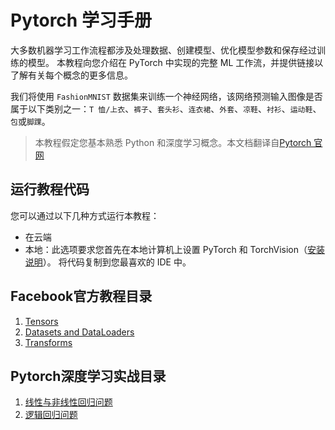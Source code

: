 # Pytorch 学习手册

大多数机器学习工作流程都涉及处理数据、创建模型、优化模型参数和保存经过训练的模型。 本教程向您介绍在 PyTorch 中实现的完整 ML 工作流，并提供链接以了解有关每个概念的更多信息。

我们将使用 `FashionMNIST` 数据集来训练一个神经网络，该网络预测输入图像是否属于以下类别之一：`T 恤/上衣`、`裤子`、`套头衫`、`连衣裙`、`外套`、`凉鞋`、`衬衫`、`运动鞋`、`包`或`脚踝`。

> 本教程假定您基本熟悉 Python 和深度学习概念。本文档翻译自[Pytorch 官网](https://pytorch.org/tutorials/beginner/basics/intro.html)

## 运行教程代码

您可以通过以下几种方式运行本教程：

- 在云端
- 本地：此选项要求您首先在本地计算机上设置 PyTorch 和 TorchVision（[安装说明](https://pytorch.org/get-started/locally/)）。 将代码复制到您最喜欢的 IDE 中。

## Facebook官方教程目录
1. [Tensors](https://github.com/HuangRunHua/Pytorch-Knowledge/blob/main/Tensors/Introduction.md)
2. [Datasets and DataLoaders](https://github.com/HuangRunHua/Pytorch-Knowledge/blob/main/Datasets%20and%20DataLoaders/Introduction.md)
3. [Transforms](https://github.com/HuangRunHua/Pytorch-Knowledge/tree/main/Transforms)

## Pytorch深度学习实战目录
1. [线性与非线性回归问题](https://github.com/HuangRunHua/Pytorch-Knowledge/tree/main/Deep%20Leaning实战/Linear-Nonlinear%20Regression)
2. [逻辑回归问题](https://github.com/HuangRunHua/Pytorch-Knowledge/tree/main/Deep%20Leaning实战/Logistic%20Regression)
